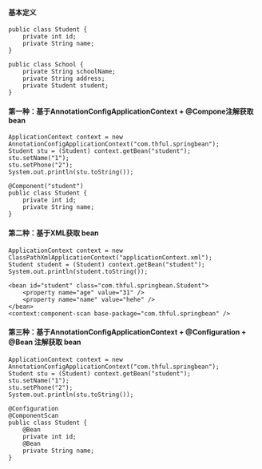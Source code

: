 #### 基本定义
```
public class Student {
    private int id;
    private String name;
}

public class School {
    private String schoolName;
    private String address;
    private Student student;
}
```

#### 第一种：基于AnnotationConfigApplicationContext + @Compone注解获取 bean
```
ApplicationContext context = new AnnotationConfigApplicationContext("com.thful.springbean");
Student stu = (Student) context.getBean("student");
stu.setName("1");
stu.setPhone("2");
System.out.println(stu.toString());
```
```
@Component("student")
public class Student {
    private int id;
    private String name;
}
```

#### 第二种：基于XML获取 bean
```
ApplicationContext context = new ClassPathXmlApplicationContext("applicationContext.xml");
Student student = (Student) context.getBean("student");
System.out.println(student.toString());
```
```
<bean id="student" class="com.thful.springbean.Student">
    <property name="age" value="31" />
    <property name="name" value="hehe" />
</bean>
<context:component-scan base-package="com.thful.springbean" />
```

#### 第三种：基于AnnotationConfigApplicationContext + @Configuration + @Bean 注解获取 bean
```
ApplicationContext context = new AnnotationConfigApplicationContext("com.thful.springbean");
Student stu = (Student) context.getBean("student");
stu.setName("1");
stu.setPhone("2");
System.out.println(stu.toString());
```
```
@Configuration
@ComponentScan
public class Student {
    @Bean
    private int id;
    @Bean    
    private String name;
}
```
